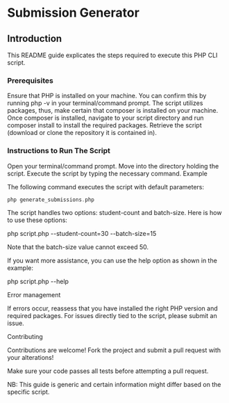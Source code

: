 # Submission Generator
## Introduction

This README guide explicates the steps required to execute this PHP CLI script.

### Prerequisites
Ensure that PHP is installed on your machine. You can confirm this by running php -v in your terminal/command prompt.
The script utilizes packages, thus, make certain that composer is installed on your machine. Once composer is installed, navigate to your script directory and run composer install to install the required packages.
Retrieve the script (download or clone the repository it is contained in).
### Instructions to Run The Script
Open your terminal/command prompt.
Move into the directory holding the script.
Execute the script by typing the necessary command.
Example

The following command executes the script with default parameters:

```php
php generate_submissions.php
```

The script handles two options: student-count and batch-size. Here is how to use these options:

php script.php --student-count=30 --batch-size=15


Note that the batch-size value cannot exceed 50.

If you want more assistance, you can use the help option as shown in the example:

php script.php --help

Error management

If errors occur, reassess that you have installed the right PHP version and required packages. For issues directly tied to the script, please submit an issue.

Contributing

Contributions are welcome! Fork the project and submit a pull request with your alterations!

Make sure your code passes all tests before attempting a pull request.

NB: This guide is generic and certain information might differ based on the specific script.